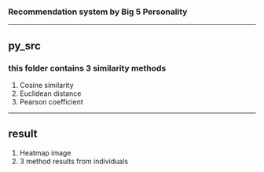 ### Recommendation system by Big 5 Personality


---
## py_src
### this folder contains 3 similarity methods
1. Cosine similarity
2. Euclidean distance
3. Pearson coefficient


---
## result
1. Heatmap image
2. 3 method results from individuals
